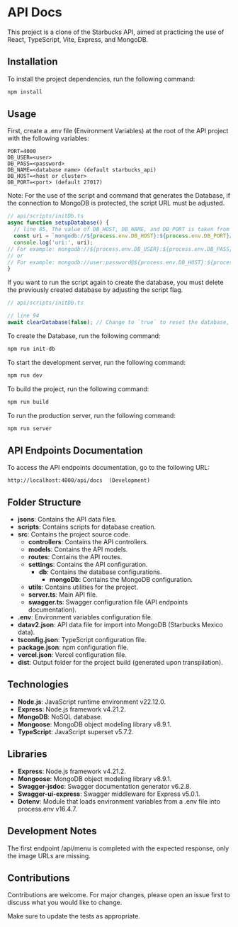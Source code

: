 # API Docs

This project is a clone of the Starbucks API, aimed at practicing the use of React, TypeScript, Vite, Express, and MongoDB.

## Installation

To install the project dependencies, run the following command:

```bash
npm install
```

## Usage

First, create a .env file (Environment Variables) at the root of the API project with the following variables:

```
PORT=4000
DB_USER=<user>
DB_PASS=<password>
DB_NAME=<database name> (default starbucks_api)
DB_HOST=<host or cluster>
DB_PORT=<port> (default 27017)
```

Note: For the use of the script and command that generates the Database, if the connection to MongoDB is protected, the script URL must be adjusted.

```typescript
// api/scripts/initDb.ts
async function setupDatabase() {
  // line 85, The value of DB_HOST, DB_NAME, and DB_PORT is taken from the .env file
  const uri = `mongodb://${process.env.DB_HOST}:${process.env.DB_PORT}/${process.env.DB_NAME}`;
  console.log('uri:', uri);
// For example: mongodb://${process.env.DB_USER}:${process.env.DB_PASS}@${process.env.DB_HOST}:${process.env.DB_PORT}/${process.env.DB_NAME}
// or
// For example: mongodb://user:password@${process.env.DB_HOST}:${process.env.DB_PORT}/${process.env.DB_NAME}
}
```

If you want to run the script again to create the database, you must delete the previously created database by adjusting the script flag.

```typescript
// api/scripts/initDb.ts

// line 94
await clearDatabase(false); // Change to `true` to reset the database, this deletes the current API database
```

To create the Database, run the following command:

```bash
npm run init-db
```

To start the development server, run the following command:

```bash
npm run dev
```

To build the project, run the following command:

```bash
npm run build
```

To run the production server, run the following command:

```bash
npm run server
```

## API Endpoints Documentation

To access the API endpoints documentation, go to the following URL:

```
http://localhost:4000/api/docs  (Development)
```

## Folder Structure

- **jsons**: Contains the API data files.
- **scripts**: Contains scripts for database creation.
- **src**: Contains the project source code.
  - **controllers**: Contains the API controllers.
  - **models**: Contains the API models.
  - **routes**: Contains the API routes.
  - **settings**: Contains the API configuration.
    - **db**: Contains the database configurations.
      - **mongoDb**: Contains the MongoDB configuration.
  - **utils**: Contains utilities for the project.
  - **server.ts**: Main API file.
  - **swagger.ts**: Swagger configuration file (API endpoints documentation).
- **.env**: Environment variables configuration file.
- **datav2.json**: API data file for import into MongoDB (Starbucks Mexico data).
- **tsconfig.json**: TypeScript configuration file.
- **package.json**: npm configuration file.
- **vercel.json**: Vercel configuration file.
- **dist**: Output folder for the project build (generated upon transpilation).

## Technologies

- **Node.js**: JavaScript runtime environment v22.12.0.
- **Express**: Node.js framework v4.21.2.
- **MongoDB**: NoSQL database.
- **Mongoose**: MongoDB object modeling library v8.9.1.
- **TypeScript**: JavaScript superset v5.7.2.

## Libraries

- **Express**: Node.js framework v4.21.2.
- **Mongoose**: MongoDB object modeling library v8.9.1.
- **Swagger-jsdoc**: Swagger documentation generator v6.2.8.
- **Swagger-ui-express**: Swagger middleware for Express v5.0.1.
- **Dotenv**: Module that loads environment variables from a .env file into process.env v16.4.7.

## Development Notes

The first endpoint /api/menu is completed with the expected response, only the image URLs are missing.

## Contributions

Contributions are welcome. For major changes, please open an issue first to discuss what you would like to change.

Make sure to update the tests as appropriate.